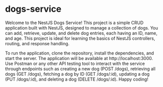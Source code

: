 # dogs-service

Welcome to the NestJS Dogs Service! This project is a simple CRUD application built with NestJS, designed to manage a collection of dogs. You can add, retrieve, update, and delete dog entries, each having an ID, name, and age. This project is ideal for learning the basics of NestJS controllers, routing, and response handling.

To run the application, clone the repository, install the dependencies, and start the server. The application will be available at http://localhost:3000. Use Postman or any other API testing tool to interact with the service through endpoints such as creating a new dog (POST /dogs), retrieving all dogs (GET /dogs), fetching a dog by ID (GET /dogs/:id), updating a dog (PUT /dogs/:id), and deleting a dog (DELETE /dogs/:id). Happy coding!
